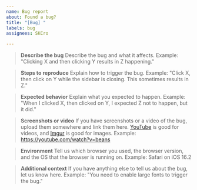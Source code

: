 ```yaml
---
name: Bug report
about: Found a bug?
title: "[Bug] "
labels: bug
assignees: SKCro

---
```


> **Describe the bug**
> Describe the bug and what it affects.
Example: "Clicking X and then clicking Y results in Z happening."

> **Steps to reproduce**
> Explain how to trigger the bug.
Example: "Click X, then click on Y while the sidebar is closing. This sometimes results in Z."

> **Expected behavior**
> Explain what you expected to happen.
Example: "When I clicked X, then clicked on Y, I expected Z not to happen, but it did."


> **Screenshots or video**
> If you have screenshots or a video of the bug, upload them somewhere and link them here. [YouTube](https://youtube.com/upload) is good for videos, and [Imgur](https://imgur.com) is good for images.
Example: https://youtube.com/watch?v=beans

> **Environment**
> Tell us which browser you used, the browser version, and the OS that the browser is running on.
Example: Safari on iOS 16.2


> **Additional context**
> If you have anything else to tell us about the bug, let us know here.
Example: "You need to enable large fonts to trigger the bug."
